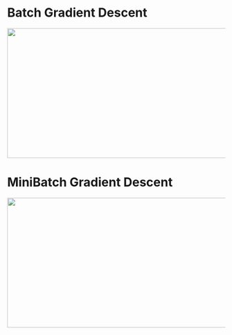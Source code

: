 
# Batch Gradient Descent 

<img src="https://github.com/tdoan5/ML5800/tree/master/Tensorflow/Example/LR/LR_batch.png" width="650" height="300">

# MiniBatch Gradient Descent

<img src="https://github.com/tdoan5/ML5800/edit/master/Tensorflow/Example/LR/LR_miniBatch100.png" width="650" height="300">
